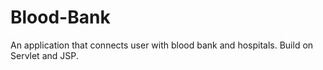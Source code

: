 # Blood-Bank
An application that connects user with blood bank and hospitals.
Build on Servlet and JSP.
